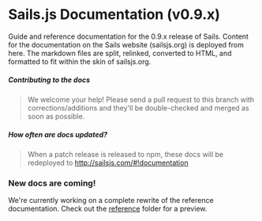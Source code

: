 # Sails.js Documentation (v0.9.x)

Guide and reference documentation for the 0.9.x release of Sails.  Content for the documentation on the Sails website (sailsjs.org) is deployed from here.  The markdown files are split, relinked, converted to HTML, and formatted to fit within the skin of sailsjs.org.


##### Contributing to the docs
> We welcome your help!  Please send a pull request to this branch with corrections/additions and they'll be double-checked and merged as soon as possible.

##### How often are docs updated?
> When a patch release is released to npm, these docs will be redeployed to http://sailsjs.com/#!documentation



### New docs are coming!

We're currently working on a complete rewrite of the reference documentation.
Check out the [reference](https://github.com/balderdashy/sails-docs/tree/0.9/reference) folder for a preview.

<!--

## Table of Contents

I. Guides

  1. What is Sails?
    a. Sails.js make it easy to build custom, enterprise-grade Node.js apps. It is designed to mimic the MVC pattern of frameworks like Ruby on Rails, but with support for the requirements of modern apps: data-driven APIs with scalable, service-oriented architecture. It's especially good for building chat, realtime dashboards, or multiplayer games.
  2. Generating a RESTful JSON API (https://www.youtube.com/watch?v=GK-tFvpIR7c)
    a. sails new foo, generate model+controller
    b. Test it out w/ Postman
      i. Filter by param
        - query modifiers, etc.
      ii.  Paginate (limit + skip)
      iii. Sort
      iv. Creating a thing
        - nested stuff works
      v. Updating a thing
        - nested stuff works
      vi. Deleting a thing
    c. Test it out w/ sockets from the home page
      i. Built-in subscribe and publish
  3. Customizing your API
    a. Routes
    b. Policies
    c. Using Sockets (socket.io)
    d. Models
    e. Controllers
  4. Building HTML Views
  5. Assets (js/css/etc)
  6. Writing Custom Adapters
  7. Deploying Your App


II. Reference
  1. Building HTML Views
  2. Configuration


III. Supported Databases


IV. Version Notes
  1. 0.8.x
    a. 0.8 -> 0.9 Migration Guide
    b. Changelog


V. Roadmap




## TODO

Below is a list of guides, docs, and sections we could use some help with.

##### Guides
+ Generating a RESTful JSON API (blueprints)
+ Customizing Your API
  + Customizing blueprints
    + Customizing built-in CRUD methods (e.g. `GET /yourmodelname`)
    + 404
      + Customizing your 404 page
      + Using `res.notFound()`
    + 500
    + 400
    + 403
  + Custom controllers
  + Customizing routes
  + Policies
    + Configuring policy mappings
    + Included policies
    + Custom policies



##### API Reference
+ Model class methods (e.g. `User.findOne()` )
+ Model instance methods (e.g. `user.save()` )
+ Request (`req`)
  + Intersection of the things from Express and what we support in the socket.io interpreter
  + Plus the new methods we add in Sails (`req.params.all()`)
+ Response (`res`)
  + Intersection of the things from Express and what we support in the socket.io interpreter
  + Plus the new methods we add in Sails (`req.params.all()`)
+ Global sails object (`sails`)
  + `sails.config`


##### Community Resources
A list of all the great tutorials and stuff from the Sails community.

-->
